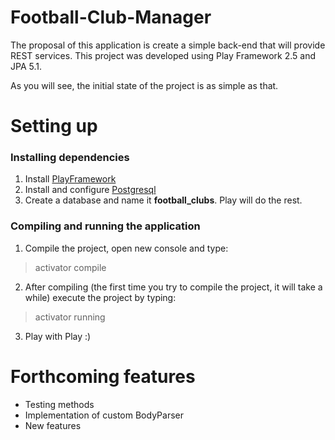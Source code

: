 # Football-Club-Manager

The proposal of this application is create a simple back-end that will provide REST services. This project was developed using Play Framework 2.5 and JPA 5.1.

As you will see, the initial state of the project is as simple as that.

# Setting up

### Installing dependencies

1. Install [PlayFramework](https://www.playframework.com/documentation/2.5.x/Installing)
2. Install and configure [Postgresql](https://www.digitalocean.com/community/tutorials/how-to-install-and-secure-phpmyadmin-on-ubuntu-16-04)
3. Create a database and name it **football_clubs**. Play will do the rest.

### Compiling and running the application

1. Compile the project, open new console and type:

> activator compile

2. After compiling (the first time you try to compile the project, it will take a while) execute the project by typing:

> activator running

3. Play with Play :)

# Forthcoming features

* Testing methods
* Implementation of custom BodyParser
* New features
